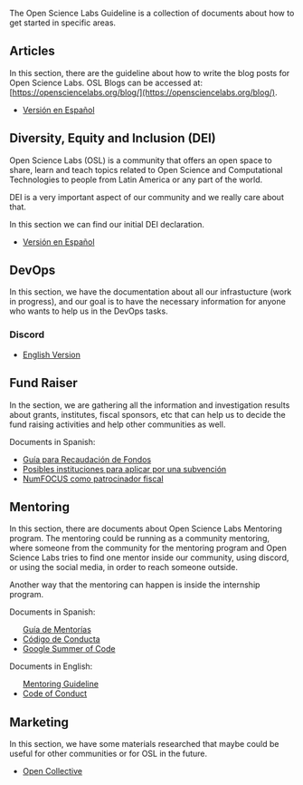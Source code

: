 <!--
.. title: Open Science Labs Guidelines
.. slug: toc
.. date: 2019-04-08
.. author:
.. tags: guideline
.. category: guideline
.. link:
.. description:
.. type: text
-->

The Open Science Labs Guideline is a collection of documents about how to get started
in specific areas.

## Articles

In this section, there are the guideline about how to write the blog posts for Open Science Labs.
OSL Blogs can be accessed at: [https://opensciencelabs.org/blog/](https://opensciencelabs.org/blog/).

<ul>
  <li><a href="/guidelines/articles/es">Versión en Español</a></li>
</ul>

<!--
## Community Management

<ul>
  <li><a href="/guidelines/community-management/pt">Versão em Português</a></li>
</ul>
-->

## Diversity, Equity and Inclusion (DEI)

Open Science Labs (OSL) is a community that offers an open space to share,
learn and teach topics related to Open Science and Computational Technologies
to people from Latin America or any part of the world.

DEI is a very important aspect of our community and we really care about that.

In this section we can find our initial DEI declaration.

<ul>
  <li><a href="/guidelines/dei/es">Versión en Español</a></li>
</ul>

## DevOps

In this section, we have the documentation about all our infrastucture
(work in progress), and our goal is to have the necessary information
for anyone who wants to help us in the DevOps tasks.

### Discord
<ul>
  <li><a href="/guidelines/devops/discord/en">English Version</a></li>
</ul>


## Fund Raiser

In the section, we are gathering all the information and investigation results
about grants, institutes, fiscal sponsors, etc that can help us to decide
the fund raising activities and help other communities as well.

Documents in Spanish:

<ul>
  <li><a href="/guidelines/fund-raiser/es/guide">Guía para Recaudación de Fondos</a></li>
  <li><a href="/guidelines/fund-raiser/es/grants-institutions">Posibles instituciones para aplicar por una subvención</a></li>
  <li><a href="/guidelines/fund-raiser/es/numfocus">NumFOCUS como patrocinador fiscal</a></li>
</ul>


## Mentoring

In this section, there are documents about Open Science Labs Mentoring program.
The mentoring could be running as a community mentoring, where someone from the community
for the mentoring program and Open Science Labs tries to find one mentor inside our
community, using discord, or using the social media, in order to reach someone outside.

Another way that the mentoring can happen is inside the internship program.

Documents in Spanish:

<ul>
  <il><a href="/guidelines/mentoring/es">Guía de Mentorías</a><il>
  <li><a href="/guidelines/mentoring/es/coc">Código de Conducta</a></li>
  <li><a href="/guidelines/mentoring/es/gsoc">Google Summer of Code</a></li>
</ul>

Documents in English:

<ul>
  <il><a href="/guidelines/mentoring/en">Mentoring Guideline</a><il>
  <li><a href="/guidelines/mentoring/en/coc">Code of Conduct</a></li>
</ul>

## Marketing

In this section, we have some materials researched that maybe could be useful for
other communities or for OSL in the future.

<ul>
  <li><a href="/guidelines/mkt/opencollective">Open Collective</a></li>
</ul>

<!--
## Videos

In this sections, it is presented guidelies for the video

<ul>
<li><a href="/guidelines/videos/es">Versión en Español</a></li>
</ul>
-->
